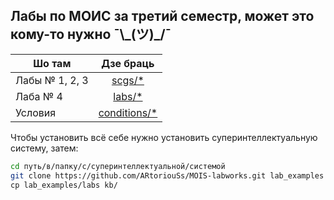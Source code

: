 ## Лабы по МОИС за третий семестр, может это кому-то нужно ¯\\\_(ツ)_/¯

| Шо там   | Дзе браць |
| ------ |:---------:|
| Лабы № 1, 2, 3  | [scgs/*](./scgs/) |
| Лаба № 4    | [labs/*](./labs/) |
| Условия| [conditions/*](./conditions/) |

Чтобы установить всё себе нужно установить суперинтеллектуальную систему, затем:
```bash
cd путь/в/папку/с/суперинтеллектуальной/системой
git clone https://github.com/ARtoriouSs/MOIS-labworks.git lab_examples
сp lab_examples/labs kb/
```

